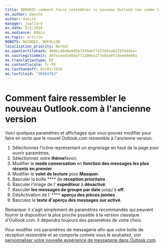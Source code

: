 ```yaml
---
title: 8000035 comment faire ressembler le nouveau Outlook.com comme l'ancien
ms.author: daeite
author: daeite
manager: joallard
ms.date: 3/1/2018
ms.audience: Admin
ms.topic: article
ROBOTS: NOINDEX, NOFOLLOW
localization_priority: Normal
ms.openlocfilehash: 960bcd648e8d5b7249abf7a5385ea83707d4daec
ms.sourcegitcommit: 497aceed1484af71200ea1f7e0aa0f14e4e0e00a
ms.translationtype: MT
ms.contentlocale: fr-FR
ms.lasthandoff: 03/01/2019
ms.locfileid: "30363763"
---
```

# <a name="how-to-make-the-new-outlookcom-look-like-the-old-version"></a>Comment faire ressembler le nouveau Outlook.com à l'ancienne version

Voici quelques paramètres et affichages que vous pouvez modifier pour faire en sorte que le nouvel Outlook.com ressemble à l'ancienne version.

1. Sélectionnez l'icône représentant un engrenage en haut de la page pour ouvrir paramètres.
2. Sélectionnez votre **thème**favori.
3. Modifier le **mode conversation** en **fonction des messages les plus récents en premier**.
4. Modifier le **volet de lecture** pour **Masquer**.
5. Basculer la boîte **** de **réception prioritaire** .
6. Basculer l'image de l' **expéditeur** à **désactivé**. 
7. Basculer **les messages de groupe par date** jusqu'à **off**. 
8. DésActivation de l' **** **aperçu des pièces jointes** . 
9. Basculez le **texte d'aperçu des messages** **sur activé**.

Remarque: il s'agit simplement de paramètres recommandés qui peuvent fournir la disposition la plus proche possible à la version classique d'Outlook.com. Il dépendra toujours des paramètres de votre choix.

Pour modifier vos paramètres de messagerie afin que votre boîte de réception ressemble et se comporte comme vous le souhaitez, voir [personnaliser votre nouvelle expérience de messagerie dans Outlook.com](https://support.office.com/article/b41c2ecb-f23c-42b3-b7f8-659646d5e58c).
